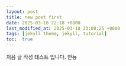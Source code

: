 ```yaml
---
layout: post
title: new post first
date: 2025-03-18 22:18 +0800
last_modified_at: 2025-03-18 23:08:25 +0800
tags: [jekyll theme, jekyll, tutorial]
toc:  true
---
```

처음 글 작성 테스트 입니다.
안뇽
